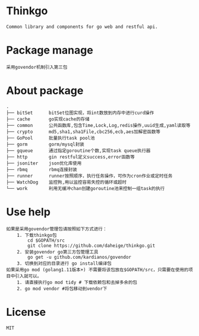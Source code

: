 # Thinkgo
    Common library and components for go web and restful api.
# Package manage
    采用govendor机制引入第三包
# About package
    .
    ├── bitSet      bitSet位图实现，将int数放到内存中进行curd操作
    ├── cache       go实现cache的存储
    ├── common      公共函数库,包含Time,Lock,Log,redis操作,uuid生成,yaml读取等
    ├── crypto      md5,sha1,sha1File,cbc256,ecb,aes加解密函数等
    ├── GoPool      批量执行task pool池
    ├── gorm        gorm/mysql封装
    ├── gqueue      通过指定goroutine个数,实现task queue执行器
    ├── http        gin restful定义success,error函数等
    ├── jsoniter    json优化库使用     
    ├── rbmq        rbmq连接封装
    ├── runner      runner按照顺序，执行任务操作，可作为cron作业或定时任务  
    ├── WatchDog    监控狗,用以监控容易失控的循环或超时
    └── work        利用无缓冲chan创建goroutine池来控制一组task的执行
# Use help
    如果是采用govendor管理包请按照如下方式进行：
        1. 下载thinkgo包
            cd $GOPATH/src
            git clone https://github.com/daheige/thinkgo.git
        2. 安装govendor go第三方包管理工具
            go get -u github.com/kardianos/govendor
        3. 切换到对应的目录进行 go install编译包
    如果采用go mod (golang1.11版本+) 不需要将该包放在$GOPATH/src，只需要在使用的项目中引入就可以。
        1. 请直接执行go mod tidy # 下载依赖包和去掉多余的包
        2. go mod vendor #将包移动到vendor下
# License
    MIT
